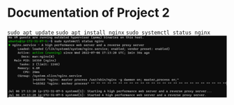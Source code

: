 # Documentation of Project 2 

`sudo apt update`
`sudo apt install nginx`
`sudo systemctl status nginx`
![nginx status](./images/Nginx_status.png)
